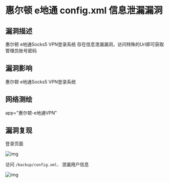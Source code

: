 # 惠尔顿 e地通 config.xml 信息泄漏漏洞

## 漏洞描述

惠尔顿 e地通Socks5 VPN登录系统 存在信息泄漏漏洞，访问特殊的Url即可获取管理员账号密码

## 漏洞影响

<a-checkbox checked>惠尔顿 e地通Socks5 VPN登录系统</a-checkbox></br>

## 网络测绘

<a-checkbox checked>app="惠尔顿-e地通VPN"</a-checkbox></br>

## 漏洞复现

登录页面

![img](/assets/PeiQi-Wiki/img/1628837615163-cf6222d5-9630-43d5-a1a9-5ede8f841c0b.png)

访问 `/backup/config.xml，` 泄漏用户信息

![img](/assets/PeiQi-Wiki/img/1628837652687-ff33f695-2d51-4770-84b2-97917a838569.png)



